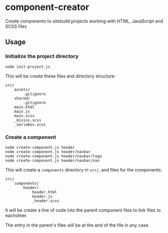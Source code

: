 # component-creator
Create components to sitebuild projects working with HTML, JavaScript and SCSS files

## Usage

### Initialize the project directory

    node init-project.js

This will be create these files and directory structure:

    src/
        assets/
            .gitignore
        shared/
            .gitignore
        main.html
        main.js
        main.scss
        _mixins.scss
        _variabes.scss

### Create a component

    node create-component.js header
    node create-component.js header/navbar
    node create-component.js header/navbar/logo
    node create-component.js header/navbar/nav

This will create a `components` directory in `src/`, and files for the components:

    src/
        components/
            header/
                header.html
                header.js
                _header.scss

It will be create a line of code into the parent component files to link files to eachother.

The entry in the parent's files will be at the end of the file in any case.